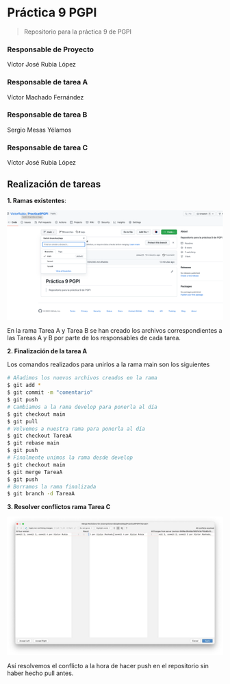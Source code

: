 # Práctica 9 PGPI

> Repositorio para la práctica 9 de PGPI

### Responsable de Proyecto

Víctor José Rubia López

### Responsable de tarea A

Víctor Machado Fernández

### Responsable de tarea B

Sergio Mesas Yélamos

### Responsable de tarea C

Víctor José Rubia López

## Realización de tareas

**1. Ramas existentes**:

![foto](imgs/branches.png)

En la rama Tarea A y Tarea B se han creado los archivos correspondientes a las Tareas A y B por parte de los responsables de cada tarea.

**2. Finalización de la tarea A**

Los comandos realizados para unirlos a la rama main son los siguientes

```bash
# Añadimos los nuevos archivos creados en la rama 
$ git add * 
$ git commit -m "comentario" 
$ git push 
# Cambiamos a la rama develop para ponerla al día 
$ git checkout main
$ git pull 
# Volvemos a nuestra rama para ponerla al día 
$ git checkout TareaA
$ git rebase main
$ git push 
# Finalmente unimos la rama desde develop 
$ git checkout main
$ git merge TareaA
$ git push
# Borramos la rama finalizada
$ git branch -d TareaA
```

**3. Resolver conflictos rama Tarea C**

![](imgs/conflicto.jpg)

Así resolvemos el conflicto a la hora de hacer push en el repositorio sin haber hecho pull antes.

